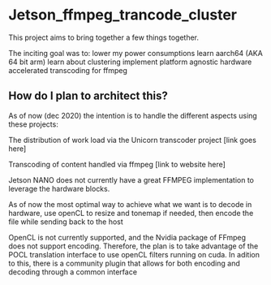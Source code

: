 # Jetson_ffmpeg_trancode_cluster

 This project aims to bring together a few things together. 

The inciting goal was to:
lower my power consumptions
learn aarch64 (AKA 64 bit arm)
learn about clustering 
implement platform agnostic hardware accelerated transcoding for ffmpeg


## How do I plan to architect this?

As of now (dec 2020) the intention is to handle the different aspects using these projects:

The distribution of work load via the Unicorn transcoder project [link goes here]

Transcoding of content handled via ffmpeg [link to website here]

Jetson NANO does not currently have a great FFMPEG implementation to leverage the hardware blocks.

As of now the most optimal way to achieve what we want is to decode in hardware, use openCL to resize and tonemap if needed, then encode the file while sending back to the host 

OpenCL is not currently supported, and the Nvidia package of FFmpeg does not support encoding. Therefore, the plan is to take advantage of the POCL translation interface to use openCL filters running on cuda. In adition to this, there is a community plugin that allows for both encoding and decoding through a common interface
     
    
